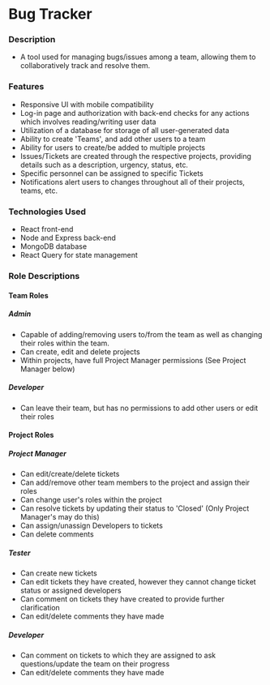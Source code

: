 # Bug Tracker
### Description
- A tool used for managing bugs/issues among a team, allowing them to collaboratively track and resolve them.
### Features
- Responsive UI with mobile compatibility
- Log-in page and authorization with back-end checks for any actions which involves reading/writing user data
- Utilization of a database for storage of all user-generated data
- Ability to create 'Teams', and add other users to a team
- Ability for users to create/be added to multiple projects
- Issues/Tickets are created through the respective projects, providing details such as a description, urgency, status, etc.
- Specific personnel can be assigned to specific Tickets
- Notifications alert users to changes throughout all of their projects, teams, etc.
### Technologies Used
- React front-end
- Node and Express back-end
- MongoDB database
- React Query for state management


### Role Descriptions
  #### Team Roles
##### Admin
- Capable of adding/removing users to/from the team as well as changing their roles within the team.
- Can create, edit and delete projects
- Within projects, have full Project Manager permissions (See Project Manager below)
##### Developer
- Can leave their team, but has no permissions to add other users or edit their roles



 #### Project Roles
 ##### Project Manager
 - Can edit/create/delete tickets
 - Can add/remove other team members to the project and assign their roles
 - Can change user's roles within the project
 - Can resolve tickets by updating their status to 'Closed' (Only Project Manager's may do this)
 - Can assign/unassign Developers to tickets
 - Can delete comments
 ##### Tester
 - Can create new tickets
 - Can edit tickets they have created, however they cannot change ticket status or assigned developers
 - Can comment on tickets they have created to provide further clarification
 - Can edit/delete comments they have made
 ##### Developer
 - Can comment on tickets to which they are assigned to ask questions/update the team on their progress
 - Can edit/delete comments they have made

